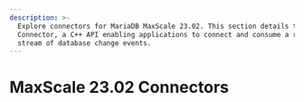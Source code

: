 ```yaml
---
description: >-
  Explore connectors for MariaDB MaxScale 23.02. This section details the CDC
  Connector, a C++ API enabling applications to connect and consume a real-time
  stream of database change events.
---
```


# MaxScale 23.02 Connectors

